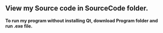 **View my Source code in SourceCode folder.**
---
**To run my program without installing Qt, download Program folder and run .exe file.**
